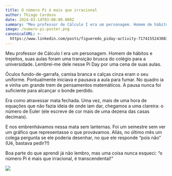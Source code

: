 ```yaml
---
title: O número Pi é mais que irracional
author: Thiago Cardoso
date: 2024-03-14T03:00:00.000Z
summary: "Meu professor de Cálculo I era um personagem. Homem de hábitos e trejeitos, suas aulas foram uma transição brusca do colégio para a universidade. Lembrei-me dele nesse\_Pi Day\_por uma cena de suas aulas."
image: /numero-pi-poster.png
canonicalURL: >-
  https://www.linkedin.com/posts/figueredo_piday-activity-7174155243083997184-sZ_V
---
```


Meu professor de Cálculo I era um personagem. Homem de hábitos e trejeitos, suas aulas foram uma transição brusca do colégio para a universidade. Lembrei-me dele nesse Pi Day por uma cena de suas aulas.

Óculos fundo-de-garrafa, camisa branca e calças cinza eram o seu uniforme. Pontualmente iniciava e pausava a aula para fumar. No quadro ia e vinha um grande trem de pensamentos matemáticos. A pausa nunca foi suficiente para alcançar o bonde perdido.

Era como atravessar mata fechada. Uma vez, mais de uma hora de equações que não fazia ideia de onde iam dar, chegamos a uma clareira: o número de Euler (ele escreve de cor mais de uma dezena das casas decimais).

E nos embrenhávamos nessa mata sem lanternas. Foi um semestre sem ver um gráfico que representasse o que provávamos. Aliás, no último mês um colega pergunta se ele poderia desenhar, no que ele responde “pois não” (Ué, bastava pedir?!)

Boa parte do que aprendi já não lembro, mas uma coisa nunca esqueci: “o número Pi é mais que irracional, é transcendental!”

![](/numero-pi-poster.png)
